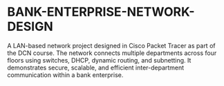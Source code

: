# BANK-ENTERPRISE-NETWORK-DESIGN
A LAN-based network project designed in Cisco Packet Tracer as part of the DCN course. The network connects multiple departments across four floors using switches, DHCP, dynamic routing, and subnetting. It demonstrates secure, scalable, and efficient inter-department communication within a bank enterprise.
